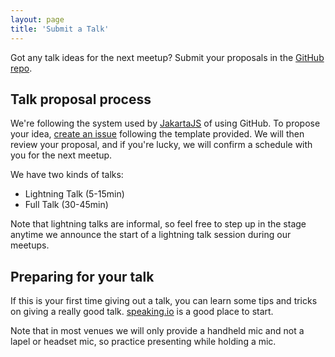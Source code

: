 ```yaml
---
layout: page
title: 'Submit a Talk'
---
```


Got any talk ideas for the next meetup? Submit your proposals in the [GitHub repo](https://github.com/reactjs-id/meetup).

## Talk proposal process

We're following the system used by [JakartaJS](https://github.com/jakartajs/talks) of using GitHub. To propose your idea, [create an issue](https://github.com/reactjs-id/meetup/issues/new) following the template provided. We will then review your proposal, and if you're lucky, we will confirm a schedule with you for the next meetup.

We have two kinds of talks:

- Lightning Talk (5-15min)
- Full Talk (30-45min)

Note that lightning talks are informal, so feel free to step up in the stage anytime we announce the start of a lightning talk session during our meetups.

## Preparing for your talk

If this is your first time giving out a talk, you can learn some tips and tricks on giving a really good talk. [speaking.io](https://speaking.io/) is a good place to start.

Note that in most venues we will only provide a handheld mic and not a lapel or headset mic, so practice presenting while holding a mic.
